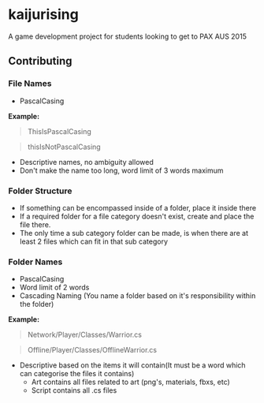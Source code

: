 # kaijurising
A game development project for students looking to get to PAX AUS 2015

## Contributing

### File Names
- PascalCasing

**Example:**

>ThisIsPascalCasing

>thisIsNotPascalCasing

- Descriptive names, no ambiguity allowed
- Don't make the name too long, word limit of 3 words maximum

### Folder Structure
- If something can be encompassed inside of a folder, place it inside there
- If a required folder for a file category doesn't exist, create and place the file there.
- The only time a sub category folder can be made, is when there are at least 2 files which can fit in that sub category

### Folder Names
- PascalCasing
- Word limit of 2 words
- Cascading Naming (You name a folder based on it's responsibility within the folder)

**Example:**

> Network/Player/Classes/Warrior.cs

> Offline/Player/Classes/OfflineWarrior.cs

- Descriptive based on the items it will contain(It must be a word which can categorise the files it contains)
  - Art contains all files related to art (png's, materials, fbxs, etc)
  - Script contains all .cs files
